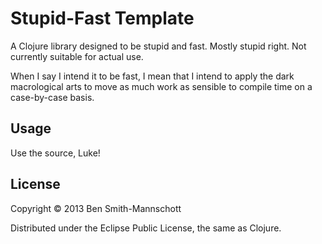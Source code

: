 # Stupid-Fast Template

A Clojure library designed to be stupid and fast. Mostly stupid
right. Not currently suitable for actual use.

When I say I intend it to be fast, I mean that I intend to apply the
dark macrological arts to move as much work as sensible to compile
time on a case-by-case basis.

## Usage

Use the source, Luke!

## License

Copyright © 2013 Ben Smith-Mannschott

Distributed under the Eclipse Public License, the same as Clojure.
